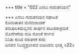 +++
title = "022 ಎನಲು ಗುರುತನಯನ"

+++
ಎನಲು ಗುರುತನಯನ ಸಘಾಟಕೆ  
ಕೊನರಿತಾತನ ಮನವಜಾಂಡಕೆ  
ತನುಪುಲಕದುಬ್ಬಿನಲಿ ಪಾರ್ಥನ ಪಟುಪರಾಕ್ರಮಕೆ  
ಮೊನೆಗಣೆಯ ನುಡಿ ಸೋಂಕೆ ಕರ್ಣವ  
ನಿನಿತು ಕುಸಿದ ರಸಾತಳಕೆ ಕುರು  
ಜನಪನ ನಿಬದ್ಧಪ್ರಲಾಪವ ಬಿಡಿಸಿದನು ಭೀಷ್ಮ     ॥22॥